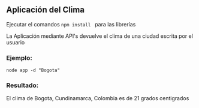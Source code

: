 ## Aplicación del Clima

Ejecutar el comandos ```npm install ``` para las librerías

La Aplicación mediante API's devuelve el clima de una ciudad escrita por el usuario

### Ejemplo: 

```
node app -d "Bogota"
```

### Resultado: 
El clima de Bogota, Cundinamarca, Colombia es de 21 grados centigrados